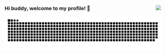 ### Hi buddy, welcome to my profile! 👋 <a href="#"><img src="https://visitor-badge.glitch.me/badge?page_id=luccaki&left_color=green&right_color=aquamarine" align="right"/></a>
 
 
 
 <div align="left">
  
  ![Snake animation](https://github.com/luccaki/luccaki/blob/output/github-contribution-grid-snake.svg)
 </div>
 
